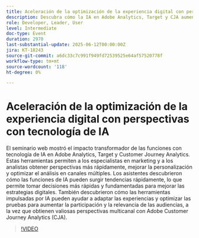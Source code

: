 ```yaml
---
title: Aceleración de la optimización de la experiencia digital con perspectivas con tecnología de IA
description: Descubra cómo la IA en Adobe Analytics, Target y CJA aumenta la velocidad, la personalización y la optimización entre canales de insight para tomar decisiones de marketing más inteligentes y rápidas.
role: Developer, Leader, User
level: Intermediate
doc-type: Event
duration: 2970
last-substantial-update: 2025-06-12T00:00:00Z
jira: KT-18243
source-git-commit: a6dc33c7c991f949fd72539525e64af57520778f
workflow-type: tm+mt
source-wordcount: '118'
ht-degree: 0%

---
```



# Aceleración de la optimización de la experiencia digital con perspectivas con tecnología de IA

El seminario web mostró el impacto transformador de las funciones con tecnología de IA en Adobe Analytics, Target y Customer Journey Analytics. Estas herramientas permiten a los especialistas en marketing y a los analistas obtener perspectivas más rápidamente, mejorar la personalización y optimizar el análisis en canales múltiples. Los asistentes descubrieron cómo las funciones de IA pueden surgir tendencias rápidamente, lo que permite tomar decisiones más rápidas y fundamentadas para mejorar las estrategias digitales. También descubrieron cómo las herramientas impulsadas por IA pueden ayudar a adaptar las experiencias y optimizar las pruebas para aumentar la participación y la relevancia de las audiencias, a la vez que obtienen valiosas perspectivas multicanal con Adobe Customer Journey Analytics (CJA).

>[!VIDEO](https://video.tv.adobe.com/v/3463354/?learn=on&enablevpops)
